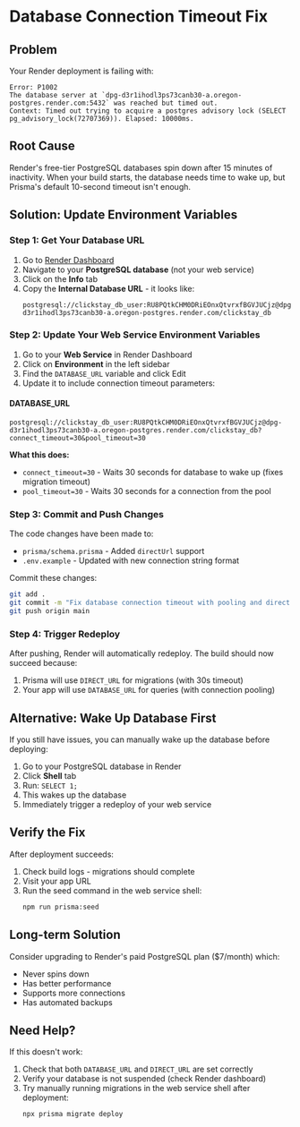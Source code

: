 # Database Connection Timeout Fix

## Problem
Your Render deployment is failing with:
```
Error: P1002
The database server at `dpg-d3r1ihodl3ps73canb30-a.oregon-postgres.render.com:5432` was reached but timed out.
Context: Timed out trying to acquire a postgres advisory lock (SELECT pg_advisory_lock(72707369)). Elapsed: 10000ms.
```

## Root Cause
Render's free-tier PostgreSQL databases spin down after 15 minutes of inactivity. When your build starts, the database needs time to wake up, but Prisma's default 10-second timeout isn't enough.

## Solution: Update Environment Variables

### Step 1: Get Your Database URL
1. Go to [Render Dashboard](https://dashboard.render.com)
2. Navigate to your **PostgreSQL database** (not your web service)
3. Click on the **Info** tab
4. Copy the **Internal Database URL** - it looks like:
   ```
   postgresql://clickstay_db_user:RU8PQtkCHM0DRiEOnxQtvrxfBGVJUCjz@dpg-d3r1ihodl3ps73canb30-a.oregon-postgres.render.com/clickstay_db
   ```

### Step 2: Update Your Web Service Environment Variables
1. Go to your **Web Service** in Render Dashboard
2. Click on **Environment** in the left sidebar
3. Find the `DATABASE_URL` variable and click Edit
4. Update it to include connection timeout parameters:

#### DATABASE_URL
```
postgresql://clickstay_db_user:RU8PQtkCHM0DRiEOnxQtvrxfBGVJUCjz@dpg-d3r1ihodl3ps73canb30-a.oregon-postgres.render.com/clickstay_db?connect_timeout=30&pool_timeout=30
```

**What this does:**
- `connect_timeout=30` - Waits 30 seconds for database to wake up (fixes migration timeout)
- `pool_timeout=30` - Waits 30 seconds for a connection from the pool

### Step 3: Commit and Push Changes
The code changes have been made to:
- `prisma/schema.prisma` - Added `directUrl` support
- `.env.example` - Updated with new connection string format

Commit these changes:
```bash
git add .
git commit -m "Fix database connection timeout with pooling and direct URL"
git push origin main
```

### Step 4: Trigger Redeploy
After pushing, Render will automatically redeploy. The build should now succeed because:
1. Prisma will use `DIRECT_URL` for migrations (with 30s timeout)
2. Your app will use `DATABASE_URL` for queries (with connection pooling)

## Alternative: Wake Up Database First

If you still have issues, you can manually wake up the database before deploying:

1. Go to your PostgreSQL database in Render
2. Click **Shell** tab
3. Run: `SELECT 1;`
4. This wakes up the database
5. Immediately trigger a redeploy of your web service

## Verify the Fix

After deployment succeeds:
1. Check build logs - migrations should complete
2. Visit your app URL
3. Run the seed command in the web service shell:
   ```bash
   npm run prisma:seed
   ```

## Long-term Solution

Consider upgrading to Render's paid PostgreSQL plan ($7/month) which:
- Never spins down
- Has better performance
- Supports more connections
- Has automated backups

## Need Help?

If this doesn't work:
1. Check that both `DATABASE_URL` and `DIRECT_URL` are set correctly
2. Verify your database is not suspended (check Render dashboard)
3. Try manually running migrations in the web service shell after deployment:
   ```bash
   npx prisma migrate deploy
   ```
